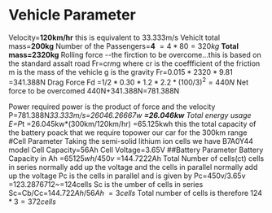 # Vehicle Parameter
Velocity=**120km/hr**
this is equivalent to 33.333m/s
Vehiclt total mass=**200kg**
Number of the Passengers=**4**
$=4*80=320kg$
**Total mass=2320kg**
Rolling force --the firction to be overcome...this is based on the standard assalt road
Fr=cr*m*g where cr is the coeffficient of the friction
m is the mass of the vehicle
g is the gravity
Fr=$0.015*2320*9.81$
  =341.388N
Drag Force
Fd =$1/2*0.30*1.2*2.2*(100/3)^2=440N$
Net force to be overcomed
440N+341.388N=781.388N

Power required
power is the product of force and the velocity
P=781.388N*33.333m/s=26046.26667w
**=26.046kw**
Total energy usage
E=P*t
 =26.045kw*(300km/120km/hr)
 =65.125kwh
this the total capacity of the battery poack that we require topower our car for the 300km range
#Cell Parameter
Taking the semi-solid lithium ion cells we have
B7A0Y44 model
Cell Capacity=56Ah
Cell Voltage=3.65V
##Battery Parameter
Battery Capacity in Ah
=$65125wh/450v$
=144.7222Ah
Total Number of cells(ct)
cells in series normally add up the voltage and the cells in parallel normally add up the voltage
Pc is the cells in parallel and is given by
Pc=450v/3.65v
   =123.2876712~=124cells
Sc is the umber of cells in series
Sc=Cb/Cc=$144.722Ah/56Ah~=3 cells$
Total number of cells is therefore
$124*3=372cells$
